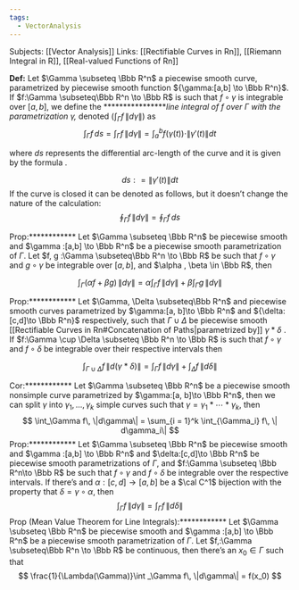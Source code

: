 ```yaml
---
tags:
  - VectorAnalysis
---
```

Subjects: [[Vector Analysis]] 
Links: [[Rectifiable Curves in Rn]], [[Riemann Integral in R]], [[Real-valued Functions of Rn]]

**********Def:********** Let $\Gamma \subseteq \Bbb R^n$ a piecewise smooth curve, parametrized by piecewise smooth function ${\gamma:[a,b] \to \Bbb R^n}$. If $f:\Gamma \subseteq\Bbb R^n \to \Bbb R$ is such that $f \circ \gamma$ is integrable over $[a,b]$, we define the ****************_line integral of $f$ over $\Gamma$ with the parametrization $\gamma$,_ denoted $(\int_\Gamma f \,\|d\gamma\|)$ as
$$ \int_\Gamma f \,ds=\int_\Gamma f \, \|d\gamma\| = \int_a^b f(\gamma(t)) \cdot \|\gamma'(t)\| dt $$

where $ds$ represents the differential arc-length of the curve and it is given by the formula .

$$ ds: = \|\gamma'(t)\| dt $$
If the curve is closed it can be denoted as follows, but it doesn’t change the nature of the calculation:
$$ \oint_\Gamma f \, \|d\gamma\| = \oint_\Gamma f \, ds $$

Prop:************ Let $\Gamma \subseteq \Bbb R^n$ be piecewise smooth and $\gamma :[a,b] \to \Bbb R^n$ be a piecewise smooth parametrization of $\Gamma$. Let $f, g :\Gamma \subseteq\Bbb R^n \to \Bbb R$ be such that $f\circ\gamma$ and $g\circ \gamma$ be integrable over $[a,b]$, and $\alpha , \beta \in \Bbb R$, then

$$ \int _\Gamma (\alpha f +\beta g)\, \|d\gamma\| = \alpha\int_\Gamma f \, \|d\gamma\| + \beta \int_\Gamma g \, \|d\gamma\| $$

Prop:************ Let $\Gamma, \Delta \subseteq\Bbb R^n$ and piecewise smooth curves parametrized by $\gamma:[a, b]\to \Bbb R^n$ and ${\delta:[c,d]\to \Bbb R^n}$ respectively, such that $\Gamma \cup \Delta$ be piecewise smooth [[Rectifiable Curves in Rn#Concatenation of Paths|parametrized by]] $\gamma * \delta$ . If $f:\Gamma \cup \Delta \subseteq \Bbb R^n \to \Bbb R$ is such that $f\circ \gamma$ and $f\circ \delta$ be integrable over their respective intervals then

$$ \int_{\Gamma \cup \Delta} f\,\|d(\gamma * \delta)\| = \int_\Gamma f \, \|d\gamma\| + \int _\Delta f \, \|d\delta\| $$

Cor:************ Let $\Gamma \subseteq \Bbb R^n$ be a piecewise smooth nonsimple curve parametrized by $\gamma:[a, b]\to \Bbb R^n$, then we can split $\gamma$ into $\gamma_1, \dots, \gamma_k$ simple curves such that $\gamma= \gamma_1 * \cdots *\gamma_k$, then
$$ \int_\Gamma f\, \|d\gamma\| = \sum_{i = 1}^k \int_{\Gamma_i} f\, \| d\gamma_i\| $$
Prop:************ Let $\Gamma \subseteq \Bbb R^n$ be piecewise smooth and $\gamma :[a,b] \to \Bbb R^n$ and $\delta:[c,d]\to \Bbb R^n$ be piecewise smooth parametrizations of $\Gamma$, and $f:\Gamma \subseteq \Bbb R^n\to \Bbb R$ be such that $f\circ \gamma$ and $f\circ \delta$ be integrable over the respective intervals. If there’s and $\alpha :[c, d] \to [a,b]$ be a $\cal C^1$ bijection with the property that ${\delta = \gamma \circ \alpha}$, then
$$ \int_\Gamma f \, \|d\gamma\| = \int_\Gamma f \, \|d\delta\| $$
Prop (Mean Value Theorem for Line Integrals):************ Let $\Gamma \subseteq \Bbb R^n$ be piecewise smooth and $\gamma :[a,b] \to \Bbb R^n$ be a piecewise smooth parametrization of $\Gamma$. Let $f,:\Gamma \subseteq\Bbb R^n \to \Bbb R$ be continuous, then there’s an $x_0 \in \Gamma$ such that
$$ \frac{1}{\Lambda(\Gamma)}\int _\Gamma f\, \|d\gamma\| = f(x_0)  
$$